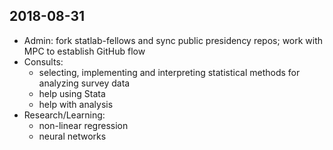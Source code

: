 ## 2018-08-31
* Admin: fork statlab-fellows and sync public presidency repos; work with MPC to establish GitHub flow
* Consults: 
    * selecting, implementing and interpreting statistical methods for analyzing survey data
    * help using Stata
    * help with analysis
* Research/Learning:
    * non-linear regression
    * neural networks	
